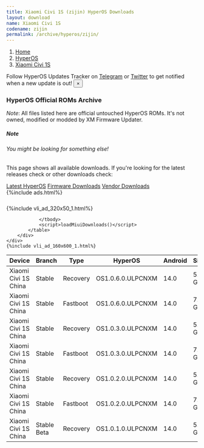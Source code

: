 ```yaml
---
title: Xiaomi Civi 1S (zijin) HyperOS Downloads
layout: download
name: Xiaomi Civi 1S
codename: zijin
permalink: /archive/hyperos/zijin/
---
```

<nav aria-label="breadcrumb">
    <ol class="breadcrumb">
        <li class="breadcrumb-item"><a href="/">Home</a></li>
        <li class="breadcrumb-item"><a href="/hyperos/">HyperOS</a></li>
        <li class="breadcrumb-item active" aria-current="page"><a href="/hyperos/zijin/">Xiaomi Civi 1S</a></li>
    </ol>
</nav>
<div class="alert alert-primary alert-dismissible fade show" role="alert">
    Follow HyperOS Updates Tracker on <a href="https://t.me/MIUIUpdatesTracker" class="alert-link">Telegram</a>
     or <a href="https://twitter.com/MiFwUpdater" class="alert-link">Twitter</a> to get notified when a new update is out!
    <button type="button" class="close" data-dismiss="alert" aria-label="Close">
        <span aria-hidden="true">&times;</span>
    </button>
</div>

### HyperOS Official ROMs Archive
*Note*: All files listed here are official untouched HyperOS ROMs. It's not owned, modified or modded by XM Firmware Updater.
<div class="card">
  <div class="card-body">
    <h5 class="card-title">Note</h5>
    <h6 class="card-subtitle mb-2 text-muted">You might be looking for something else!</h6>
    <p class="card-text">This page shows all available downloads.
     If you're looking for the latest releases check or other downloads check:</p>
    <a href="/hyperos/zijin/" class="card-link">Latest HyperOS</a>
    <a href="/firmware/zijin/" class="card-link">Firmware Downloads</a>
    <a href="/vendor/zijin/" class="card-link">Vendor Downloads</a>
  </div>
</div>
{%include ads.html%}
<div class="row justify-content-center">
    <div class="col-10">
        <div class="table-responsive-md" style="margin-top: 25px;">
            {%include vli_ad_320x50_1.html%}
            <table id="miui" class="display dt-responsive nowrap compact table table-striped table-hover table-sm">
                <thead class="thead-dark">
                    <tr>
                        <th data-ref="device">Device</th>
                        <th data-ref="branch">Branch</th>
                        <th data-ref="type">Type</th>
                        <th data-ref="miui">HyperOS</th>
                        <th data-ref="android">Android</th>
                        <th data-ref="size">Size</th>
                        <th data-ref="size">Date</th>
                        <th data-ref="link">Link</th>
                    </tr>
                </thead>
                <tbody>
                <tr><td>Xiaomi Civi 1S China</td><td>Stable</td><td>Recovery</td><td>OS1.0.6.0.ULPCNXM</td><td>14.0</td><td>5.7 GB</td><td>2024-10-09</td><td><a href="/hyperos/zijin/stable/OS1.0.6.0.ULPCNXM/">Download</a></td></tr>
<tr><td>Xiaomi Civi 1S China</td><td>Stable</td><td>Fastboot</td><td>OS1.0.6.0.ULPCNXM</td><td>14.0</td><td>7.2 GB</td><td>2024-09-26</td><td><a href="/hyperos/zijin/stable/OS1.0.6.0.ULPCNXM/">Download</a></td></tr>
<tr><td>Xiaomi Civi 1S China</td><td>Stable</td><td>Recovery</td><td>OS1.0.3.0.ULPCNXM</td><td>14.0</td><td>5.7 GB</td><td>2024-08-12</td><td><a href="/hyperos/zijin/stable/OS1.0.3.0.ULPCNXM/">Download</a></td></tr>
<tr><td>Xiaomi Civi 1S China</td><td>Stable</td><td>Fastboot</td><td>OS1.0.3.0.ULPCNXM</td><td>14.0</td><td>7.2 GB</td><td>2024-07-25</td><td><a href="/hyperos/zijin/stable/OS1.0.3.0.ULPCNXM/">Download</a></td></tr>
<tr><td>Xiaomi Civi 1S China</td><td>Stable</td><td>Recovery</td><td>OS1.0.2.0.ULPCNXM</td><td>14.0</td><td>5.7 GB</td><td>2024-05-09</td><td><a href="/hyperos/zijin/stable/OS1.0.2.0.ULPCNXM/">Download</a></td></tr>
<tr><td>Xiaomi Civi 1S China</td><td>Stable</td><td>Fastboot</td><td>OS1.0.2.0.ULPCNXM</td><td>14.0</td><td>7.2 GB</td><td>2024-04-25</td><td><a href="/hyperos/zijin/stable/OS1.0.2.0.ULPCNXM/">Download</a></td></tr>
<tr><td>Xiaomi Civi 1S China</td><td>Stable Beta</td><td>Recovery</td><td>OS1.0.1.0.ULPCNXM</td><td>14.0</td><td>5.7 GB</td><td>2024-02-27</td><td><a href="/hyperos/zijin/stable beta/OS1.0.1.0.ULPCNXM/">Download</a></td></tr>

                </tbody>
                <script>loadMiuiDownloads()</script>
            </table>
        </div>
    </div>
    {%include vli_ad_160x600_1.html%}
</div>
